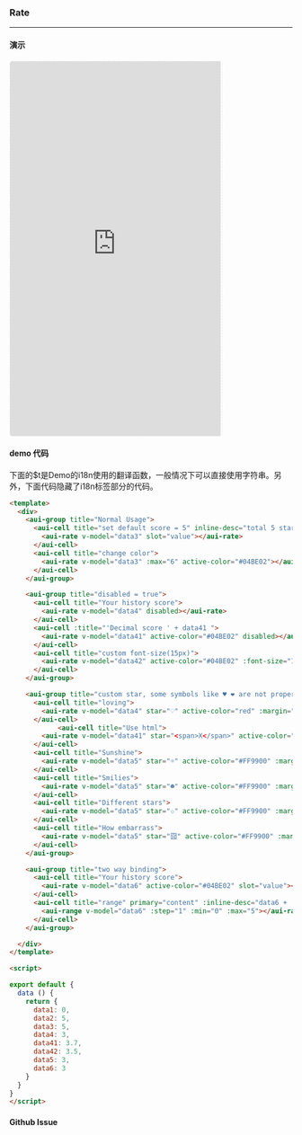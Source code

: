 <!-- ---
nav: zh-CN
--- -->


### Rate

---

#### 演示

 <div style="width:377px;height:667px;display:inline-block;border:1px dashed #ececec;border-radius:5px;overflow:hidden;">
   <iframe src="https://afexteam.github.io/aui-m-demo/#/component/rate" width="375" height="667" border="0" frameborder="0"></iframe>
 </div>

#### demo 代码

<p class="tip">下面的$t是Demo的i18n使用的翻译函数，一般情况下可以直接使用字符串。另外，下面代码隐藏了i18n标签部分的代码。</p>

``` html
<template>
  <div>
    <aui-group title="Normal Usage">
      <aui-cell title="set default score = 5" inline-desc="total 5 stars if not specified">
        <aui-rate v-model="data3" slot="value"></aui-rate>
      </aui-cell>
      <aui-cell title="change color">
        <aui-rate v-model="data3" :max="6" active-color="#04BE02"></aui-rate>
      </aui-cell>
    </aui-group>

    <aui-group title="disabled = true">
      <aui-cell title="Your history score">
        <aui-rate v-model="data4" disabled></aui-rate>
      </aui-cell>
      <aui-cell :title="'Decimal score ' + data41 ">
        <aui-rate v-model="data41" active-color="#04BE02" disabled></aui-rate>
      </aui-cell>
      <aui-cell title="custom font-size(15px)">
        <aui-rate v-model="data42" active-color="#04BE02" :font-size="15" disabled></aui-rate>
      </aui-cell>
    </aui-group>

    <aui-group title="custom star, some symbols like ♥ ❤ are not proper.">
      <aui-cell title="loving">
        <aui-rate v-model="data4" star="♡" active-color="red" :margin="15"></aui-rate>
      </aui-cell>
            <aui-cell title="Use html">
        <aui-rate v-model="data41" star="<span>X</span>" active-color="red" :margin="15"></aui-rate>
      </aui-cell>
      <aui-cell title="Sunshine">
        <aui-rate v-model="data5" star="☼" active-color="#FF9900" :margin="4"></aui-rate>
      </aui-cell>
      <aui-cell title="Smilies">
        <aui-rate v-model="data5" star="☻" active-color="#FF9900" :margin="4"></aui-rate>
      </aui-cell>
      <aui-cell title="Different stars">
        <aui-rate v-model="data5" star="✩" active-color="#FF9900" :margin="4"></aui-rate>
      </aui-cell>
      <aui-cell title="How embarrass">
        <aui-rate v-model="data5" star="囧" active-color="#FF9900" :margin="4"></aui-rate>
      </aui-cell>
    </aui-group>

    <aui-group title="two way binding">
      <aui-cell title="Your history score">
        <aui-rate v-model="data6" active-color="#04BE02" slot="value"></aui-rate>
      </aui-cell>
      <aui-cell title="range" primary="content" :inline-desc="data6 + ''">
        <aui-range v-model="data6" :step="1" :min="0" :max="5"></aui-range>
      </aui-cell>
    </aui-group>

  </div>
</template>

<script>

export default {
  data () {
    return {
      data1: 0,
      data2: 5,
      data3: 5,
      data4: 3,
      data41: 3.7,
      data42: 3.5,
      data5: 3,
      data6: 3
    }
  }
}
</script>

```


#### Github Issue